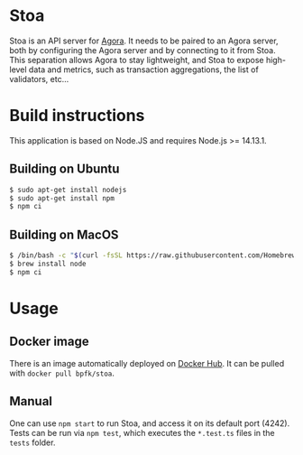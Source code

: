 # Stoa

Stoa is an API server for [Agora](https://github.com/bpfkorea/agora).
It needs to be paired to an Agora server, both by configuring the Agora server and by connecting to it from Stoa.
This separation allows Agora to stay lightweight, and Stoa to expose high-level data and metrics,
such as transaction aggregations, the list of validators, etc...

# Build instructions

This application is based on Node.JS and requires Node.js >= 14.13.1.

## Building on Ubuntu

```sh
$ sudo apt-get install nodejs
$ sudo apt-get install npm
$ npm ci
```

## Building on MacOS

```sh
$ /bin/bash -c "$(curl -fsSL https://raw.githubusercontent.com/Homebrew/install/master/install.sh)"
$ brew install node
$ npm ci
```

# Usage

## Docker image

There is  an image automatically deployed on [Docker Hub](https://hub.docker.com/r/bpfk/stoa).
It can be pulled with `docker pull bpfk/stoa`.

## Manual

One can use `npm start` to run Stoa, and access it on its default port (4242).
Tests can be run via `npm test`, which executes the `*.test.ts` files in the `tests` folder.
